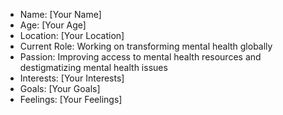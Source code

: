- Name: [Your Name]
- Age: [Your Age]
- Location: [Your Location]
- Current Role: Working on transforming mental health globally
- Passion: Improving access to mental health resources and destigmatizing mental health issues
- Interests: [Your Interests]
- Goals: [Your Goals]
- Feelings: [Your Feelings]